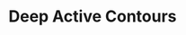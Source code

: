 ---
title: "Deep Active Contours"
collection: publications
permalink: /publication/2016-rupprecht2016deep
year: 2016
venue: 'arXiv preprint arXiv:1607.05074'
authors: 'Rupprecht, Christian and Huaroc, Elizabeth and Baust, Maximilian and Navab, Nassir'
paperurl: 'https://arxiv.org/abs/1607.05074'
bibtex: "@article{rupprecht2016deep,\n    author = \"Rupprecht, Christian and Huaroc, Elizabeth and Baust, Maximilian and Navab, Nassir\",\n    title = \"Deep Active Contours\",\n    journal = \"arXiv preprint arXiv:1607.05074\",\n    year = \"2016\"\n}\n"
---